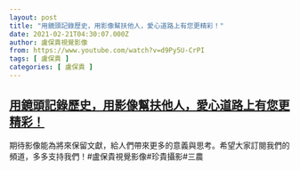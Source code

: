 ```yaml
---
layout: post
title: "用鏡頭記錄歷史，用影像幫扶他人，愛心道路上有您更精彩！"
date: 2021-02-21T04:30:07.000Z
author: 盧保貴視覺影像
from: https://www.youtube.com/watch?v=d9Py5U-CrPI
tags: [ 盧保貴 ]
categories: [ 盧保貴 ]
---
```

<!--1613881807000-->
[用鏡頭記錄歷史，用影像幫扶他人，愛心道路上有您更精彩！](https://www.youtube.com/watch?v=d9Py5U-CrPI)
------

<div>
期待影像能為將來保留文獻，給人們帶來更多的意義與思考。希望大家訂閱我們的頻道，多多支持我們！#盧保貴視覺影像#珍貴攝影#三農
</div>

